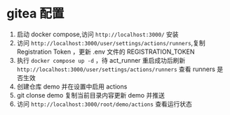 # gitea 配置

1. 启动 docker compose,访问 `http://localhost:3000/` 安装
1. 访问 `http://localhost:3000/user/settings/actions/runners`,复制 Registration Token ，更新 .env 文件的 REGISTRATION_TOKEN
1. 执行 `docker compose up -d` ，待 act_runner 重启成功后刷新 `http://localhost:3000/user/settings/actions/runners` 查看 runners 是否生效
1. 创建仓库 demo 并在设置中启用 actions
1. git clonse demo 复制当前目录内容更新 demo 并推送
1. 访问 `http://localhost:3000/root/demo/actions` 查看运行状态
